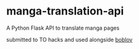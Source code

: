 # manga-translation-api
A Python Flask API to translate manga pages

submitted to TO hacks and used alongside [boblov](https://github.com/0x534b/boblov)
